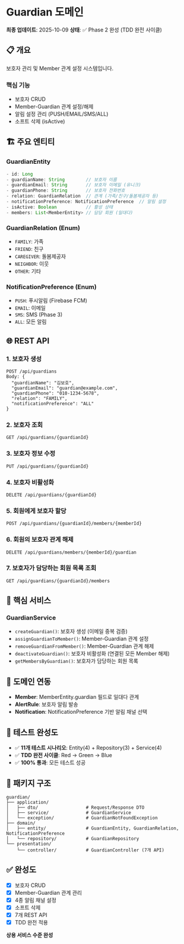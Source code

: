 # Guardian 도메인

**최종 업데이트**: 2025-10-09
**상태**: ✅ Phase 2 완성 (TDD 완전 사이클)

## 📋 개요

보호자 관리 및 Member 관계 설정 시스템입니다.

### 핵심 기능
- 보호자 CRUD
- Member-Guardian 관계 설정/해제
- 알림 설정 관리 (PUSH/EMAIL/SMS/ALL)
- 소프트 삭제 (isActive)

## 🏗️ 주요 엔티티

### GuardianEntity
```java
- id: Long
- guardianName: String        // 보호자 이름
- guardianEmail: String       // 보호자 이메일 (유니크)
- guardianPhone: String       // 보호자 전화번호
- relation: GuardianRelation  // 관계 (가족/친구/돌봄제공자 등)
- notificationPreference: NotificationPreference  // 알림 설정
- isActive: Boolean           // 활성 상태
- members: List<MemberEntity> // 담당 회원 (일대다)
```

### GuardianRelation (Enum)
- `FAMILY`: 가족
- `FRIEND`: 친구
- `CAREGIVER`: 돌봄제공자
- `NEIGHBOR`: 이웃
- `OTHER`: 기타

### NotificationPreference (Enum)
- `PUSH`: 푸시알림 (Firebase FCM)
- `EMAIL`: 이메일
- `SMS`: SMS (Phase 3)
- `ALL`: 모든 알림

## 🌐 REST API

### 1. 보호자 생성
```
POST /api/guardians
Body: {
  "guardianName": "김보호",
  "guardianEmail": "guardian@example.com",
  "guardianPhone": "010-1234-5678",
  "relation": "FAMILY",
  "notificationPreference": "ALL"
}
```

### 2. 보호자 조회
```
GET /api/guardians/{guardianId}
```

### 3. 보호자 정보 수정
```
PUT /api/guardians/{guardianId}
```

### 4. 보호자 비활성화
```
DELETE /api/guardians/{guardianId}
```

### 5. 회원에게 보호자 할당
```
POST /api/guardians/{guardianId}/members/{memberId}
```

### 6. 회원의 보호자 관계 해제
```
DELETE /api/guardians/members/{memberId}/guardian
```

### 7. 보호자가 담당하는 회원 목록 조회
```
GET /api/guardians/{guardianId}/members
```

## 🔧 핵심 서비스

### GuardianService
- `createGuardian()`: 보호자 생성 (이메일 중복 검증)
- `assignGuardianToMember()`: Member-Guardian 관계 설정
- `removeGuardianFromMember()`: Member-Guardian 관계 해제
- `deactivateGuardian()`: 보호자 비활성화 (연결된 모든 Member 해제)
- `getMembersByGuardian()`: 보호자가 담당하는 회원 목록

## 🔗 도메인 연동

- **Member**: MemberEntity.guardian 필드로 일대다 관계
- **AlertRule**: 보호자 알림 발송
- **Notification**: NotificationPreference 기반 알림 채널 선택

## 🧪 테스트 완성도

- ✅ **11개 테스트 시나리오**: Entity(4) + Repository(3) + Service(4)
- ✅ **TDD 완전 사이클**: Red → Green → Blue
- ✅ **100% 통과**: 모든 테스트 성공

## 📁 패키지 구조

```
guardian/
├── application/
│   ├── dto/                  # Request/Response DTO
│   ├── service/              # GuardianService
│   └── exception/            # GuardianNotFoundException
├── domain/
│   ├── entity/               # GuardianEntity, GuardianRelation, NotificationPreference
│   └── repository/           # GuardianRepository
└── presentation/
    └── controller/           # GuardianController (7개 API)
```

## ✅ 완성도

- [x] 보호자 CRUD
- [x] Member-Guardian 관계 관리
- [x] 4종 알림 채널 설정
- [x] 소프트 삭제
- [x] 7개 REST API
- [x] TDD 완전 적용

**상용 서비스 수준 완성**
